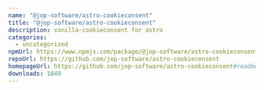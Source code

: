 ```yaml
---
name: "@jop-software/astro-cookieconsent"
title: "@jop-software/astro-cookieconsent"
description: vanilla-cookieconsent for astro
categories:
  - uncategorized
npmUrl: https://www.npmjs.com/package/@jop-software/astro-cookieconsent
repoUrl: https://github.com/jop-software/astro-cookieconsent
homepageUrl: https://github.com/jop-software/astro-cookieconsent#readme
downloads: 1849
---
```

